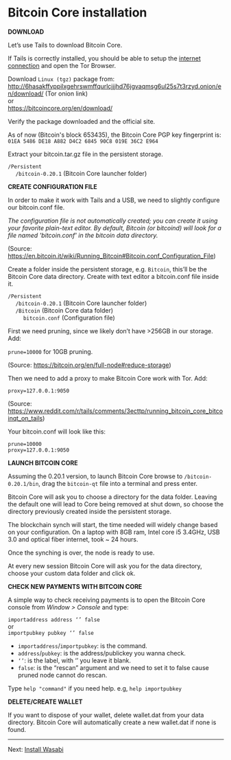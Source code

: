 # Bitcoin Core installation

**DOWNLOAD**

Let’s use Tails to download Bitcoin Core.

If Tails is correctly installed, you should be able to setup the [internet connection](https://tails.boum.org/doc/anonymous_internet/networkmanager/index.en.html) and open the Tor Browser.

Download `Linux (tgz)` package from:  
http://6hasakffvppilxgehrswmffqurlcjjjhd76jgvaqmsg6ul25s7t3rzyd.onion/en/download/ (Tor onion link)  
or  
https://bitcoincore.org/en/download/

Verify the package downloaded and the official site.

As of now (Bitcoin's block 653435), the Bitcoin Core PGP key fingerprint is: `01EA 5486 DE18 A882 D4C2 6845 90C8 019E 36C2 E964`

Extract your bitcoin.tar.gz file in the persistent storage.

`/Persistent`  
&emsp; `/bitcoin-0.20.1` (Bitcoin Core launcher folder)


**CREATE CONFIGURATION FILE**

In order to make it work with Tails and a USB, we need to slightly configure our bitcoin.conf file.

*The configuration file is not automatically created; you can create it using your favorite plain-text editor. By default, Bitcoin (or bitcoind) will look for a file named 'bitcoin.conf' in the bitcoin data directory.*

(Source: https://en.bitcoin.it/wiki/Running_Bitcoin#Bitcoin.conf_Configuration_File)

Create a folder inside the persistent storage, e.g. `Bitcoin`, this’ll be the Bitcoin Core data directory. Create with text editor a bitcoin.conf file inside it.

`/Persistent`  
&emsp; `/bitcoin-0.20.1` (Bitcoin Core launcher folder)  
&emsp; `/Bitcoin` (Bitcoin Core data folder)  
&emsp; &emsp; `bitcoin.conf` (Configuration file)

First we need pruning, since we likely don’t have >256GB in our storage. Add:

`prune=10000` for 10GB pruning.

(Source: https://bitcoin.org/en/full-node#reduce-storage)

Then we need to add a proxy to make Bitcoin Core work with Tor. Add:

`proxy=127.0.0.1:9050`

(Source: https://www.reddit.com/r/tails/comments/3ecttp/running_bitcoin_core_bitcoinqt_on_tails)

Your bitcoin.conf will look like this:

`prune=10000`  
`proxy=127.0.0.1:9050`

**LAUNCH BITCOIN CORE**

Assuming the 0.20.1 version, to launch Bitcoin Core browse to `/bitcoin-0.20.1/bin`, drag the `bitcoin-qt` file into a terminal and press enter.

Bitcoin Core will ask you to choose a directory for the data folder. Leaving the default one will lead to Core being removed at shut down, so choose the directory previously created inside the persistent storage.

The blockchain synch will start, the time needed will widely change based on your configuration.
On a laptop with 8GB ram, Intel core i5 3.4GHz, USB 3.0 and optical fiber internet, took ~ 24 hours.

Once the synching is over, the node is ready to use.

At every new session Bitcoin Core will ask you for the data directory, choose your custom data folder and click ok.

**CHECK NEW PAYMENTS WITH BITCOIN CORE**

A simple way to check receiving payments is to open the Bitcoin Core console from *Window > Console* and type:

`importaddress address ‘’ false`  
or  
`importpubkey pubkey ‘’ false`

* `importaddress`/`importpubkey`: is the command.
* `address`/`pubkey`: is the address/publickey you wanna check.
*  `‘’`: is the label, with ‘’ you leave it blank.
* `false`: is the “rescan” argument and we need to set it to false cause pruned node cannot do rescan.

Type `help "command"` if you need help. e.g, `help importpubkey`

**DELETE/CREATE WALLET**

If you want to dispose of your wallet, delete wallet.dat from your data directory. Bitcoin Core will automatically create a new wallet.dat if none is found.

---
Next:
[Install Wasabi](Wasabi_installation.md)
